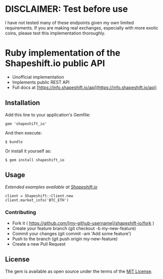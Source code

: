 # DISCLAIMER: Test before use
I have not tested many of these endpoints given my own limited requirements. If you are making real exchanges, especially with more exotic coins, please test this implementation thoroughly.

# Ruby implementation of the Shapeshift.io public API

- Unofficial implementation
- Implements public REST API
- Full docs at [https://info.shapeshift.io/api](https://info.shapeshift.io/api)

## Installation

Add this line to your application's Gemfile:

`gem 'shapeshift_io'`

And then execute:

`$ bundle`

Or install it yourself as:

`$ gem install shapeshift_io`

## Usage

_Extended examples available at [Shapeshift.io](https://info.shapeshift.io/api)_

```
client = Shapeshift::Client.new
client.market_info('BTC_ETH')
```

### Contributing
- Fork it ( https://github.com/[my-github-username]/shapeshift-io/fork )
- Create your feature branch (git checkout -b my-new-feature)
- Commit your changes (git commit -am 'Add some feature')
- Push to the branch (git push origin my-new-feature)
- Create a new Pull Request

## License

The gem is available as open source under the terms of the [MIT License](http://opensource.org/licenses/MIT).
